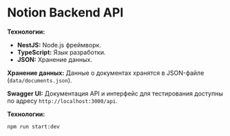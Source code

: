 # Notion Backend API

**Технологии:**
*   **NestJS:**  Node.js фреймворк.
*   **TypeScript:** Язык разработки.
*   **JSON:**  Хранение данных.

**Хранение данных:**  Данные о документах хранятся в JSON-файле (`data/documents.json`).

**Swagger UI:** Документация API и интерфейс для тестирования доступны по адресу `http://localhost:3000/api`.

**Технологии:**

```bash
npm run start:dev